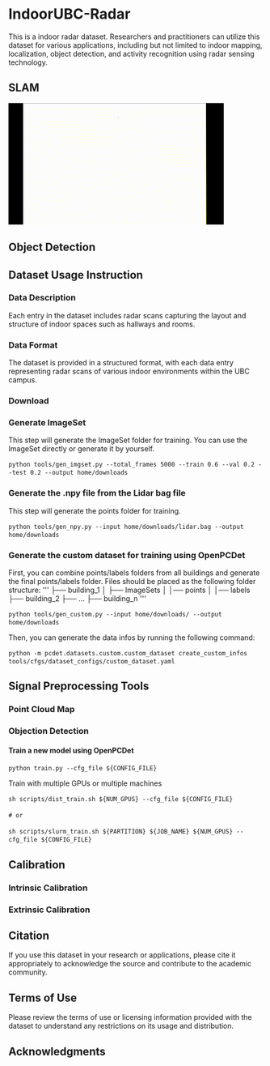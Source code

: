 # IndoorUBC-Radar
This is a indoor radar dataset. Researchers and practitioners can utilize this dataset for various applications, including but not limited to indoor mapping, localization, object detection, and activity recognition using radar sensing technology.

## SLAM
![Animated GIF](img/CEME_f2.gif)
## Object Detection

## Dataset Usage Instruction

### Data Description
Each entry in the dataset includes radar scans capturing the layout and structure of indoor spaces such as hallways and rooms.
### Data Format
The dataset is provided in a structured format, with each data entry representing radar scans of various indoor environments within the UBC campus.
### Download
### Generate ImageSet
This step will generate the ImageSet folder for training. You can use the ImageSet directly or generate it by yourself.
```
python tools/gen_imgset.py --total_frames 5000 --train 0.6 --val 0.2 --test 0.2 --output home/downloads
```
### Generate the .npy file from the Lidar bag file
This step will generate the points folder for training. 
```
python tools/gen_npy.py --input home/downloads/lidar.bag --output home/downloads
```
### Generate the custom dataset for training using OpenPCDet
First, you can combine points/labels folders from all buildings and generate the final points/labels folder.
Files should be placed as the following folder structure:
'''
├── building_1
│   ├── ImageSets
│   │── points
│   │── labels
├── building_2
├── ...
├── building_n
'''
```
python tools/gen_custom.py --input home/downloads/ --output home/downloads
```
Then, you can generate the data infos by running the following command:
```
python -m pcdet.datasets.custom.custom_dataset create_custom_infos tools/cfgs/dataset_configs/custom_dataset.yaml
```
## Signal Preprocessing Tools

### Point Cloud Map

### Objection Detection
#### Train a new model using OpenPCDet
```
python train.py --cfg_file ${CONFIG_FILE}
```
Train with multiple GPUs or multiple machines
```
sh scripts/dist_train.sh ${NUM_GPUS} --cfg_file ${CONFIG_FILE}

# or 

sh scripts/slurm_train.sh ${PARTITION} ${JOB_NAME} ${NUM_GPUS} --cfg_file ${CONFIG_FILE}
```
## Calibration
### Intrinsic Calibration

### Extrinsic Calibration


## Citation
If you use this dataset in your research or applications, please cite it appropriately to acknowledge the source and contribute to the academic community.

## Terms of Use
Please review the terms of use or licensing information provided with the dataset to understand any restrictions on its usage and distribution.

## Acknowledgments
